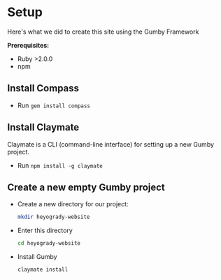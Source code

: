 Setup
=====

Here's what we did to create this site using the Gumby Framework

**Prerequisites:**
* Ruby >2.0.0
* npm

Install Compass
---------------

* Run `gem install compass`

Install Claymate
----------------

Claymate is a CLI (command-line interface) for setting up a new Gumby project.

* Run `npm install -g claymate`

Create a new empty Gumby project
--------------------------------

* Create a new directory for our project:
  
  ```sh
  mkdir heyogrady-website
  ```

* Enter this directory

  ```sh
  cd heyogrady-website
  ```

* Install Gumby

  ```sh
  claymate install
  ```

